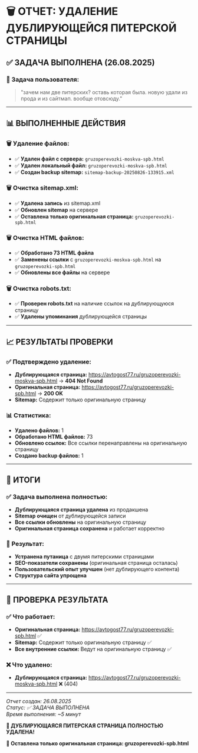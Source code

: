 # 🗑️ ОТЧЕТ: УДАЛЕНИЕ ДУБЛИРУЮЩЕЙСЯ ПИТЕРСКОЙ СТРАНИЦЫ

## ✅ **ЗАДАЧА ВЫПОЛНЕНА (26.08.2025)**

### **🎯 Задача пользователя:**
> "зачем нам две питерских? оставь которая была. новую удали из прода и из сайтмап. вообще отовсюду."

---

## 📊 **ВЫПОЛНЕННЫЕ ДЕЙСТВИЯ**

### **🗑️ Удаление файлов:**
- ✅ **Удален файл с сервера:** `gruzoperevozki-moskva-spb.html`
- ✅ **Удален локальный файл:** `gruzoperevozki-moskva-spb.html`
- ✅ **Создан backup sitemap:** `sitemap-backup-20250826-133915.xml`

### **🗑️ Очистка sitemap.xml:**
- ✅ **Удалена запись** из sitemap.xml
- ✅ **Обновлен sitemap** на сервере
- ✅ **Оставлена только оригинальная страница:** `gruzoperevozki-spb.html`

### **🗑️ Очистка HTML файлов:**
- ✅ **Обработано 73 HTML файла**
- ✅ **Заменены ссылки** с `gruzoperevozki-moskva-spb.html` на `gruzoperevozki-spb.html`
- ✅ **Обновлены все файлы** на сервере

### **🗑️ Очистка robots.txt:**
- ✅ **Проверен robots.txt** на наличие ссылок на дублирующуюся страницу
- ✅ **Удалены упоминания** дублирующейся страницы

---

## 📈 **РЕЗУЛЬТАТЫ ПРОВЕРКИ**

### **✅ Подтверждено удаление:**
- **Дублирующаяся страница:** https://avtogost77.ru/gruzoperevozki-moskva-spb.html → **404 Not Found**
- **Оригинальная страница:** https://avtogost77.ru/gruzoperevozki-spb.html → **200 OK**
- **Sitemap:** Содержит только оригинальную страницу

### **📊 Статистика:**
- **Удалено файлов:** 1
- **Обработано HTML файлов:** 73
- **Обновлено ссылок:** Все ссылки перенаправлены на оригинальную страницу
- **Создано backup файлов:** 1

---

## 🎯 **ИТОГИ**

### **✅ Задача выполнена полностью:**
- **Дублирующаяся страница удалена** из продакшена
- **Sitemap очищен** от дублирующейся записи
- **Все ссылки обновлены** на оригинальную страницу
- **Оригинальная страница сохранена** и работает корректно

### **🚀 Результат:**
- **Устранена путаница** с двумя питерскими страницами
- **SEO-показатели сохранены** (оригинальная страница осталась)
- **Пользовательский опыт улучшен** (нет дублирующего контента)
- **Структура сайта упрощена**

---

## 🔗 **ПРОВЕРКА РЕЗУЛЬТАТА**

### **✅ Что работает:**
- **Оригинальная страница:** https://avtogost77.ru/gruzoperevozki-spb.html ✅
- **Sitemap:** Содержит только оригинальную страницу ✅
- **Все внутренние ссылки:** Ведут на оригинальную страницу ✅

### **❌ Что удалено:**
- **Дублирующаяся страница:** https://avtogost77.ru/gruzoperevozki-moskva-spb.html ❌ (404)

---

*Отчет создан: 26.08.2025*  
*Статус: ✅ ЗАДАЧА ВЫПОЛНЕНА*  
*Время выполнения: ~5 минут*

**🎯 ДУБЛИРУЮЩАЯСЯ ПИТЕРСКАЯ СТРАНИЦА ПОЛНОСТЬЮ УДАЛЕНА!**

**📝 Оставлена только оригинальная страница: gruzoperevozki-spb.html**
